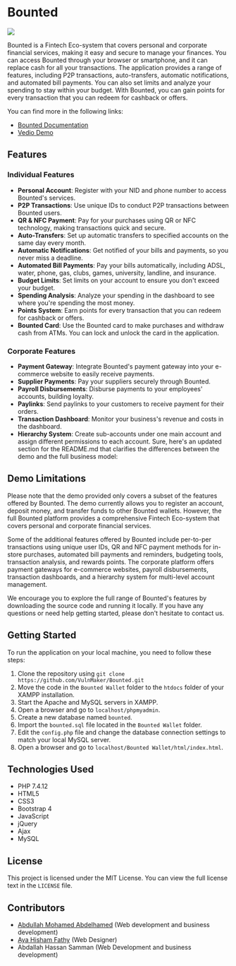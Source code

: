 # Bounted

<img src="https://github.com/VulnMaker/Bounted/blob/main/Bounted%20Wallet/Assets/img/demoimage.png">

Bounted is a Fintech Eco-system that covers personal and corporate financial services, making it easy and secure to manage your finances. You can access Bounted through your browser or smartphone, and it can replace cash for all your transactions. The application provides a range of features, including P2P transactions, auto-transfers, automatic notifications, and automated bill payments. You can also set limits and analyze your spending to stay within your budget. With Bounted, you can gain points for every transaction that you can redeem for cashback or offers. 

You can find more in the following links: 

- [Bounted Documentation](https://docs.google.com/document/d/1pP33z-wGlTEsjgmtbfN5NVr0LeHTRxhJXO0lHEwjPXw/edit?usp=sharing)
- [Vedio Demo](https://drive.google.com/file/d/1dN9UQ6j3vH4eUvbtMh6Vrl0xzdecz2S_/view?usp=sharing)



## Features

### Individual Features

- **Personal Account**: Register with your NID and phone number to access Bounted's services.
- **P2P Transactions**: Use unique IDs to conduct P2P transactions between Bounted users.
- **QR & NFC Payment**: Pay for your purchases using QR or NFC technology, making transactions quick and secure.
- **Auto-Transfers**: Set up automatic transfers to specified accounts on the same day every month.
- **Automatic Notifications**: Get notified of your bills and payments, so you never miss a deadline.
- **Automated Bill Payments**: Pay your bills automatically, including ADSL, water, phone, gas, clubs, games, university, landline, and insurance.
- **Budget Limits**: Set limits on your account to ensure you don't exceed your budget.
- **Spending Analysis**: Analyze your spending in the dashboard to see where you're spending the most money.
- **Points System**: Earn points for every transaction that you can redeem for cashback or offers.
- **Bounted Card**: Use the Bounted card to make purchases and withdraw cash from ATMs. You can lock and unlock the card in the application.

### Corporate Features

- **Payment Gateway**: Integrate Bounted's payment gateway into your e-commerce website to easily receive payments.
- **Supplier Payments**: Pay your suppliers securely through Bounted.
- **Payroll Disbursements**: Disburse payments to your employees' accounts, building loyalty.
- **Paylinks**: Send paylinks to your customers to receive payment for their orders.
- **Transaction Dashboard**: Monitor your business's revenue and costs in the dashboard.
- **Hierarchy System**: Create sub-accounts under one main account and assign different permissions to each account.
Sure, here's an updated section for the README.md that clarifies the differences between the demo and the full business model:

## Demo Limitations


Please note that the demo provided only covers a subset of the features offered by Bounted. The demo currently allows you to register an account, deposit money, and transfer funds to other Bounted wallets. However, the full Bounted platform provides a comprehensive Fintech Eco-system that covers personal and corporate financial services.

Some of the additional features offered by Bounted include per-to-per transactions using unique user IDs, QR and NFC payment methods for in-store purchases, automated bill payments and reminders, budgeting tools, transaction analysis, and rewards points. The corporate platform offers payment gateways for e-commerce websites, payroll disbursements, transaction dashboards, and a hierarchy system for multi-level account management.

We encourage you to explore the full range of Bounted's features by downloading the source code and running it locally. If you have any questions or need help getting started, please don't hesitate to contact us.

## Getting Started

To run the application on your local machine, you need to follow these steps:

1. Clone the repository using `git clone https://github.com/VulnMaker/Bounted.git`
2. Move the code in the `Bounted Wallet` folder to the `htdocs` folder of your XAMPP installation.
3. Start the Apache and MySQL servers in XAMPP.
4. Open a browser and go to `localhost/phpmyadmin`.
5. Create a new database named `bounted`.
6. Import the `bounted.sql` file located in the `Bounted Wallet` folder.
8. Edit the `config.php` file and change the database connection settings to match your local MySQL server.
9. Open a browser and go to `localhost/Bounted Wallet/html/index.html`.

## Technologies Used

- PHP 7.4.12
- HTML5
- CSS3
- Bootstrap 4
- JavaScript
- jQuery
- Ajax
- MySQL

## License

This project is licensed under the MIT License. You can view the full license text in the `LICENSE` file.

## Contributors

- [Abdullah Mohamed Abdelhamed](https://github.com/VulnMaker) (Web development and business development)
- [Aya Hisham Fathy](https://github.com/Sephirea) (Web Designer)
- Abdallah Hassan Samman (Web Development and business development)
